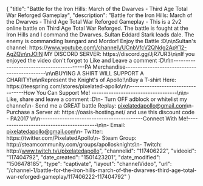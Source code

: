 {
    "title": "Battle for the Iron Hills: March of the Dwarves - Third Age Total War Reforged Gameplay",
    "description": "Battle for the Iron Hills: March of the Dwarves - Third Age Total War Reforged Gameplay - This is a 2v2 online battle on Third Age Total War Reforged. The battle is fought at the Iron Hills and I command the Dwarves. Sultan Eddard Stark leads dale. The enemy is commanding Isengard and Mordor! Enjoy the Battle :D\n\nSultan's channel: https:\/\/www.youtube.com\/channel\/UCnbVfcV2QNdg2ApY12-AgZQ\n\nJOIN MY DISCORD SERVER: https:\/\/discord.gg\/JjR7UR3\n\nIf you enjoyed the video don't forget to Like and Leave a comment :D\n\n-----------------------------------------PA Merchandise---------------------------------------------\n\nBUYING A SHIRT WILL SUPPORT A CHARITY!\n\nRepresent the Knight's of Apollo!\nBuy a T-shirt Here: https:\/\/teespring.com\/stores\/pixelated-apollo\n\n----------------------------------How You Can Support Me! -----------------------------------\n\n- Like, share and leave a comment :D\n- Turn OFF adblock or whitelist my channel\n- Send me a GREAT battle Replay: pixelatedapollo@gmail.com\n- Purchase a Server at: https:\/\/oasis-hosting.net\/ and use this discount code - PA2017 \n\n------------------------------------------Connect With Me!-----------------------------------------\n\n- Email: pixelatedapollo@gmail.com\n- Twitter: https:\/\/twitter.com\/PixelatedApollo\n- Steam Group:  http:\/\/steamcommunity.com\/groups\/apollosknights\n- Twitch: http:\/\/www.twitch.tv\/pixelatedapollo",
    "channelid": "117406222",
    "videoid": "117404792",
    "date_created": "1501423201",
    "date_modified": "1506478185",
    "type": "captivate",
    "layout": "channelVideo",
    "url": "\/channel-1\/battle-for-the-iron-hills-march-of-the-dwarves-third-age-total-war-reforged-gameplay\/117406222-117404792"
}